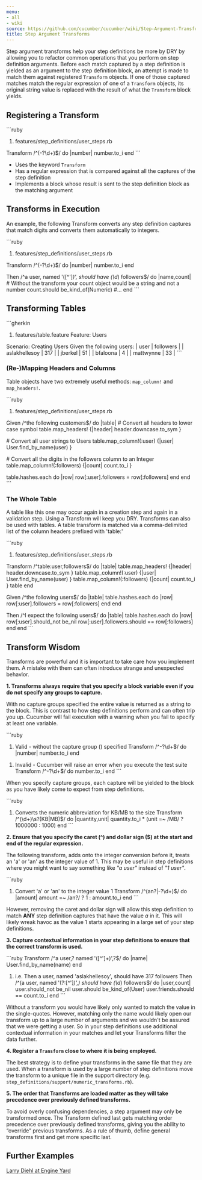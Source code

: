 ```yaml
---
menu:
- all
- wiki
source: https://github.com/cucumber/cucumber/wiki/Step-Argument-Transforms/
title: Step Argument Transforms
---
```


Step argument transforms help your step definitions be more by DRY by allowing you to refactor common operations that you perform on step definition arguments. Before each match captured by a step definition is yielded as an argument to the step definition block, an attempt is made to match them against registered `Transform` objects. If one of those captured matches match the regular expression of one of a `Transform` objects, its original string value is replaced with the result of what the `Transform` block yields.

## Registering a Transform

\`\`\`ruby

1. features/step_definitions/user_steps.rb

Transform /^(-?\\d+)$/ do |number|
number.to_i
end
\`\`\`

- Uses the keyword `Transform`
- Has a regular expression that is compared against all the captures of the step definition
- Implements a block whose result is sent to the step definition block as the matching argument

## Transforms in Execution

An example, the following Transform converts any step definition captures that match digits and converts them automatically to integers.

\`\`\`ruby

1. features/step_definitions/user_steps.rb

Transform /^(-?\\d+)$/ do |number|
number.to_i
end

Then /^a user, named '(\[^']*)', should have (\\d*) followers$/ do |name,count|
\# Without the transform your count object would be a string and not a number
count.should be_kind_of(Numeric)
\#...
end
\`\`\`

## Transforming Tables

\`\`\`gherkin

1. features/table.feature
   Feature: Users

Scenario: Creating Users
Given the following users:
| user | followers |
| aslakhellesoy | 317 |
| jberkel | 51 |
| bfaloona | 4 |
| mattwynne | 33 |
\`\`\`

### (Re-)Mapping Headers and Columns

Table objects have two extremely useful methods: `map_column!` and `map_headers!`.

\`\`\`ruby

1. features/step_definitions/user_steps.rb

Given /^the following customers$/ do |table|
\# Convert all headers to lower case symbol
table.map_headers! {|header| header.downcase.to_sym }

\# Convert all user strings to Users
table.map_column!(:user) {|user| User.find_by_name(user) }

\# Convert all the digits in the followers column to an Integer
table.map_column!(:followers) {|count| count.to_i }

table.hashes.each do |row|
row\[:user].followers = row\[:followers]
end
end
\`\`\`

### The Whole Table

A table like this one may occur again in a creation step and again in a validation step. Using a Transform will keep you DRY. Transforms can also be used with tables. A table transform is matched via a comma-delimited list of the column headers prefixed with 'table:'

\`\`\`ruby

1. features/step_definitions/user_steps.rb

Transform /^table:user,followers$/ do |table|
table.map_headers! {|header| header.downcase.to_sym }
table.map_column!(:user) {|user| User.find_by_name(user) }
table.map_column!(:followers) {|count| count.to_i }
table
end

Given /^the following users$/ do |table|
table.hashes.each do |row|
row\[:user].followers = row\[:followers]
end
end

Then /^I expect the following users$/ do |table|
table.hashes.each do |row|
row\[:user].should_not be_nil
row\[:user].followers.should == row\[:followers]
end
end
\`\`\`

## Transform Wisdom

Transforms are powerful and it is important to take care how you implement them. A mistake with them can often introduce strange and unexpected behavior.

**1. Transforms always require that you specify a block variable even if you do not specify any groups to capture.**

With no capture groups specified the entire value is returned as a string to the block. This is contrast to how step definitions perform and can often trip you up. Cucumber will fail execution with a warning when you fail to specify at least one variable.

\`\`\`ruby

1. Valid - without the capture group () specified
   Transform /^-?\\d+$/ do |number|
   number.to_i
   end

<!-- -->

1. Invalid - Cucumber will raise an error when you execute the test suite
   Transform /^-?\\d+$/ do
   number.to_i
   end
   \`\`\`

When you specify capture groups, each capture will be yielded to the block as you have likely come to expect from step definitions.

\`\`\`ruby

1. Converts the numeric abbreviation for KB/MB to the size
   Transform /^(\\d+)\\s?(KB|MB)$/ do |quantity,unit|
   quantity.to_i \* (unit =~ /MB/ ? 1000000 : 1000)
   end
   \`\`\`

**2. Ensure that you specify the caret (^) and dollar sign ($) at the start and end of the regular expression.**

The following transform, adds onto the integer conversion before it, treats an 'a' or 'an' as the integer value of 1. This may be useful in step definitions where you might want to say something like *"a user"* instead of *"1 user"*.

\`\`\`ruby

1. Convert 'a' or 'an' to the integer value 1
   Transform /^(an?|-?\\d+)$/ do |amount|
   amount =~ /an?/ ? 1 : amount.to_i
   end
   \`\`\`

However, removing the caret and dollar sign will allow this step definition to match **ANY** step definition captures that have the value *a* in it. This will likely wreak havoc as the value 1 starts appearing in a large set of your step definitions.

**3. Capture contextual information in your step definitions to ensure that the correct transform is used.**

\`\`\`ruby
Transform /^a user,? named '(\[^']+)',?$/ do |name|
User.find_by_name(name)
end

1. i.e. Then a user, named 'aslakhellesoy', should have 317 followers
   Then /^(a user, named '(?:\[^']*)',) should have (\\d*) followers$/ do |user,count|
   user.should_not be_nil
   user.should be_kind_of(User)
   user.friends.should == count.to_i
   end
   \`\`\`

Without a transform you would have likely only wanted to match the value in the single-quotes. However, matching only the name would likely open our transform up to a large number of arguments and we wouldn't be assured that we were getting a user. So in your step definitions use additional contextual information in your matches and let your Transforms filter the data further.

**4. Register a `Transform` close to where it is being employed.**

The best strategy is to define your transforms in the same file that they are used. When a transform is used by a large number of step definitions move the transform to a unique file in the support directory (e.g. `step_definitions/support/numeric_transforms.rb`).

**5. The order that Transforms are loaded matter as they will take precedence over previously defined transforms.**

To avoid overly confusing dependencies, a step argument may only be transformed once. The Transform defined last gets matching order precedence over previously defined transforms, giving you the ability to “override” previous transforms. As a rule of thumb, define general transforms first and get more specific last.

## Further Examples

[Larry Diehl at Engine Yard](http://www.engineyard.com/blog/2009/cucumber-step-argument-transforms/)
